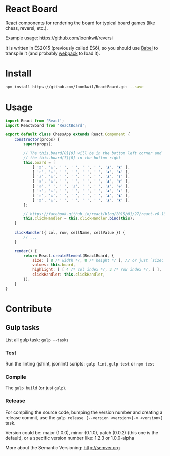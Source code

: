 # React Board

[React](https://facebook.github.io/react) components for rendering the board
for typical board games (like chess, reversi, etc.).

Example usage: https://github.com/loonkwil/reversi

It is written in ES2015 (previously called ES6), so you should use
[Babel](https://babeljs.io) to transpile it (and probably
[webpack](http://webpack.github.io) to load it).

# Install

```bash
npm install https://github.com/loonkwil/ReactBoard.git --save
```

# Usage

```javascript
import React from 'React';
import ReactBoard from 'ReactBoard';

export default class ChessApp extends React.Component {
    constructor(props) {
        super(props);

        // The this.board[0][0] will be in the bottom left corner and
        // the this.board[7][0] in the bottom right
        this.board = [
            [ '♖', '♙', ' ', ' ', ' ', ' ', '♟', '♜' ],
            [ '♘', '♙', ' ', ' ', ' ', ' ', '♟', '♞' ],
            [ '♗', '♙', ' ', ' ', ' ', ' ', '♟', '♝' ],
            [ '♕', '♙', ' ', ' ', ' ', ' ', '♟', '♛' ],
            [ '♔', ' ', ' ', '♙', ' ', ' ', '♟', '♚' ],
            [ '♗', '♙', ' ', ' ', ' ', ' ', '♟', '♝' ],
            [ '♘', '♙', ' ', ' ', ' ', ' ', '♟', '♞' ],
            [ '♖', '♙', ' ', ' ', ' ', ' ', '♟', '♜' ],
        ];

        // https://facebook.github.io/react/blog/2015/01/27/react-v0.13.0-beta-1.html#autobinding
        this.clickHandler = this.clickHandler.bind(this);
    }

    clickHandler({ col, row, cellName, cellValue }) {
        // ...
    }

    render() {
        return React.createElement(ReactBoard, {
            size: [ 8 /* width */, 8 /* height */ ], // or just `size: 8`
            values: this.board,
            highlight: [ [ 4 /* col index */, 3 /* row index */, ] ],
            clickHandler: this.clickHandler,
        });
    }
}
```

# Contribute

## Gulp tasks

List all gulp task: `gulp --tasks`

### Test

Run the linting (jshint, jsonlint) scripts: `gulp lint`, `gulp test` or
`npm test`

### Compile

The `gulp build` (or just `gulp`).

### Release

For compiling the source code, bumping the version number and creating a
release commit, use the `gulp release [--version <version>|-v <version>]` task.

Version could be: major (1.0.0), minor (0.1.0), patch (0.0.2) (this one is the
default), or a specific version number like: 1.2.3 or 1.0.0-alpha

More about the Semantic Versioning: http://semver.org
